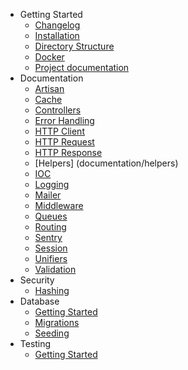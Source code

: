 - Getting Started
    - [Changelog](getting-started/changelog.md)
    - [Installation](getting-started/installation.md)
    - [Directory Structure](getting-started/directory-structure.md)
    - [Docker](getting-started/docker)
    - [Project documentation](getting-started/docsify)
- Documentation
    - [Artisan](documentation/artisan)
    - [Cache](documentation/cache)
    - [Controllers](documentation/controllers)
    - [Error Handling](documentation/error-handling)
    - [HTTP Client](documentation/http-client)
    - [HTTP Request](digging-deeper/http-request)
    - [HTTP Response](digging-deeper/http-response)
    - [Helpers] (documentation/helpers)
    - [IOC](digging-deeper/ioc)
    - [Logging](documentation/logging)
    - [Mailer](documentation/mailer)
    - [Middleware](documentation/middleware)
    - [Queues](documentation/queues)
    - [Routing](documentation/routing)
    - [Sentry](documentation/sentry)
    - [Session](documentation/session)
    - [Unifiers](documentation/unifiers)
    - [Validation](documentation/validation)
- Security
    - [Hashing](security/hashing)
- Database
    - [Getting Started](database/getting-started)
    - [Migrations](database/migrations)
    - [Seeding](database/seeding)
- Testing
    - [Getting Started](testing/getting-started)
